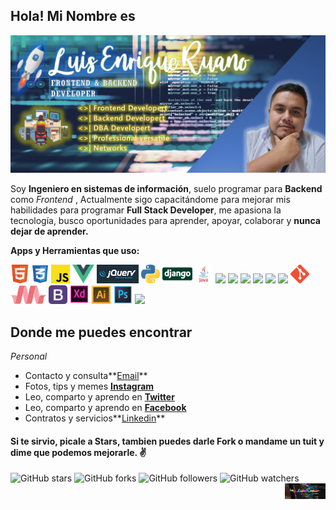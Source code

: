 
##  Hola! Mi Nombre es 

![](https://raw.githubusercontent.com/lruanod/lruanod/master/img/fondogit.png)
<!-- ![](https://repository-images.githubusercontent.com/279038181/2fd7c200-c3fe-11ea-88fb-9168a2cc001d) -->


 Soy **Ingeniero en sistemas de información**,  suelo programar para **Backend** como *Frontend* ,  Actualmente sigo capacitándome para mejorar mis habilidades para programar **Full Stack Developer**, me apasiona la tecnología, busco oportunidades para aprender, apoyar, colaborar y **nunca dejar de aprender.**   

**Apps y Herramientas que uso:**  

<code><img height="30" src="https://raw.githubusercontent.com/lruanod/lruanod/master/img/Html.png"></code>
<code><img height="30" src="https://raw.githubusercontent.com/lruanod/lruanod/master/img/Css.png"></code>
<code><img height="30" src="https://raw.githubusercontent.com/lruanod/lruanod/master/img/Js.png"></code>
<code><img height="30" src="https://raw.githubusercontent.com/lruanod/lruanod/master/img/vue.png"></code>
<code><img height="30" src="https://raw.githubusercontent.com/lruanod/lruanod/master/img/jquery.png"></code>
<code><img height="30" src="https://raw.githubusercontent.com/lruanod/lruanod/master/img/pyton.png"></code>
<code><img height="30" src="https://raw.githubusercontent.com/lruanod/lruanod/master/img/django.png"></code>
<code><img height="30" src="https://raw.githubusercontent.com/lruanod/lruanod/master/img/java.png"></code>
<code><img height="30" src="https://raw.githubusercontent.com/Davermx/Davermx/master/img/boot.png"></code>
<code><img height="30" src="https://raw.githubusercontent.com/Davermx/Davermx/master/img/android.png"></code>
<code><img height="30" src="https://raw.githubusercontent.com/Davermx/Davermx/master/img/PHP.png"></code>
<code><img height="30" src="https://raw.githubusercontent.com/Davermx/Davermx/master/img/laravel.png"></code>
<code><img height="30" src="https://raw.githubusercontent.com/Davermx/Davermx/master/img/livewire.png"></code>
<code><img height="30" src="https://raw.githubusercontent.com/Davermx/Davermx/master/img/phpmyadmin.png"></code>
<code><img height="30" src="https://raw.githubusercontent.com/Davermx/Davermx/master/img/Git.png"></code>
<code><img height="30" src="https://raw.githubusercontent.com/Davermx/Davermx/master/img/Materializecss.png"></code>
<code><img height="30" src="https://raw.githubusercontent.com/Davermx/Davermx/master/img/Bootstrap.png"></code>
<code><img height="30" src="https://raw.githubusercontent.com/Davermx/Davermx/master/img/Xd.png"></code>
<code><img height="30" src="https://raw.githubusercontent.com/Davermx/Davermx/master/img/Ilustrator.png"></code>
<code><img height="30" src="https://raw.githubusercontent.com/Davermx/Davermx/master/img/Photoshop.png"></code>
<code><img height="30" src="https://raw.githubusercontent.com/Davermx/Davermx/master/img/oracle.png"></code>

## Donde me puedes encontrar

_Personal_
* Contacto y consulta**[Email](mailto:luismastersystem@gmail.com)**
* Fotos, tips y memes **[Instagram](https://www.instagram.com/luiskik10/)**
* Leo, comparto y aprendo en **[Twitter](https://twitter.com/Luiskik10)**
* Leo, comparto y aprendo en **[Facebook](https://www.facebook.com/luisitoo.e.rl)**
* Contratos y servicios**[Linkedin](https://www.linkedin.com/in/luis-enrique-ruano-de-le%C3%B3n-b38b71258/)**



#### Si te sirvio, picale a **Stars**, tambien puedes darle **Fork** o mandame un tuit y dime que podemos mejorarle. ✌️

![GitHub stars](https://img.shields.io/github/stars/lruanod/lruanod?style=social)
![GitHub forks](https://img.shields.io/github/forks/lruanod?label=Fork&style=social)
![GitHub followers](https://img.shields.io/github/followers/lruanod?label=Follow&style=social)
![GitHub watchers](https://img.shields.io/github/watchers/lruanod/lruanod?style=social)
<a href=""><img src="https://raw.githubusercontent.com/lruanod/lruanod/master/img/ing3.png" width="65px" height="25px" align="right" /></a>
